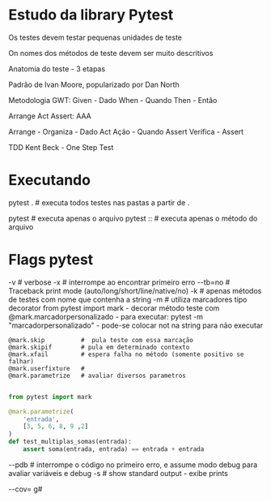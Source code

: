 # Estudo da library Pytest

Os testes devem testar pequenas unidades de teste

On nomes dos métodos de teste devem ser muito descritivos





Anatomia do teste - 3 etapas 

Padrão de Ivan Moore, popularizado por Dan North

Metodologia GWT:
Given - Dado
When - Quando
Then - Então

Arrange Act Assert: AAA

Arrange - Organiza  - Dado
Act Ação            - Quando
Assert Verifica     - Assert

TDD Kent Beck - One Step Test


# Executando 

pytest .  # executa todos testes nas pastas a partir de .

pytest <nome-do-arquivo>                # executa apenas o arquivo
pytest <nome-do-arquivo>::<nome-metodo> # executa apenas o método do arquivo


# Flags pytest

-v          #  verbose
-x          #  interrompe ao encontrar primeiro erro
--tb=no     # Traceback print mode (auto/long/short/line/native/no)
-k          # apenas métodos de testes com nome que contenha a string 
-m          # utiliza marcadores tipo decorator from pytest import mark 
    - decorar método teste com @mark.marcadorpersonalizado
    - para executar: pytest -m "marcadorpersonalizado"
    - pode-se colocar not na string para não executar 

    @mark.skip          #  pula teste com essa marcação
    @mark.skipif        # pula em determinado contexto
    @mark.xfail         # espera falha no método (somente positivo se falhar)
    @mark.userfixture   # 
    @mark.parametrize   # avaliar diversos parametros

``` python

from pytest import mark 

@mark.parametrize(
    'entrada',
    [3, 5, 6, 8, 9 ,2]
)
def test_multiplas_somas(entrada):
    assert soma(entrada, entrada) == entrada + entrada


```

--pdb       # interrompe o código no primeiro erro, e assume modo debug para avaliar variáveis e debug
-s          # show standard output - exibe prints 


--cov=      g# 

